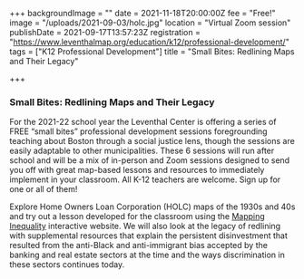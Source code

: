 +++
backgroundImage = ""
date = 2021-11-18T20:00:00Z
fee = "Free!"
image = "/uploads/2021-09-03/holc.jpg"
location = "Virtual Zoom session"
publishDate = 2021-09-17T13:57:23Z
registration = "https://www.leventhalmap.org/education/k12/professional-development/"
tags = ["K12 Professional Development"]
title = "Small Bites: Redlining Maps and Their Legacy"

+++
### Small Bites: Redlining Maps and Their Legacy

For the 2021-22 school year the Leventhal Center is offering a series of FREE “small bites” professional development sessions foregrounding teaching about Boston through a social justice lens, though the sessions are easily adaptable to other municipalities. These 6 sessions will run after school and will be a mix of in-person and Zoom sessions designed to send you off with great map-based lessons and resources to immediately implement in your classroom. All K-12 teachers are welcome. Sign up for one or all of them!

Explore Home Owners Loan Corporation (HOLC) maps of the 1930s and 40s and try out a lesson developed for the classroom using the [Mapping Inequality](https://dsl.richmond.edu/panorama/redlining/#loc=5/39.1/-94.58) interactive website. We will also look at the legacy of redlining with supplemental resources that explain the persistent disinvestment that resulted from the anti-Black and anti-immigrant bias accepted by the banking and real estate sectors at the time and the ways discrimination in these sectors continues today.